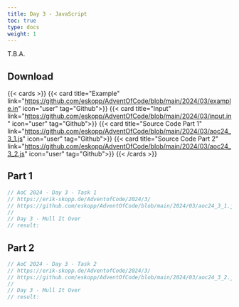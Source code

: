 ```yaml
---
title: Day 3 - JavaScript
toc: true
type: docs
weight: 1
---
```


T.B.A.

## Download

{{< cards >}}
{{< card title="Example" link="https://github.com/eskopp/AdventOfCode/blob/main/2024/03/example.in" icon="user" tag="Github">}}
{{< card title="Input" link="https://github.com/eskopp/AdventOfCode/blob/main/2024/03/input.in" icon="user" tag="Github">}}
{{< card title="Source Code Part 1" link="https://github.com/eskopp/AdventOfCode/blob/main/2024/03/aoc24_3_1.js" icon="user" tag="Github">}}
{{< card title="Source Code Part 2" link="https://github.com/eskopp/AdventOfCode/blob/main/2024/03/aoc24_3_2.js" icon="user" tag="Github">}}
{{< /cards >}}

## Part 1

```js {linenos=table,linenostart=1}
// AoC 2024 - Day 3 - Task 1
// https://erik-skopp.de/AdventofCode/2024/3/
// https://github.com/eskopp/AdventOfCode/blob/main/2024/03/aoc24_3_1.js
//
// Day 3 - Mull It Over
// result:
```

## Part 2

```js {linenos=table,linenostart=1}
// AoC 2024 - Day 3 - Task 2
// https://erik-skopp.de/AdventofCode/2024/3/
// https://github.com/eskopp/AdventOfCode/blob/main/2024/03/aoc24_3_2.js
//
// Day 3 - Mull It Over
// result:
```
